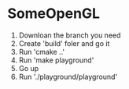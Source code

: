 # SomeOpenGL

1. Downloan the branch you need
2. Create 'build' foler and go it
3. Run 'cmake ..'
4. Run 'make playground'
5. Go up 
5. Run './playground/playground'
